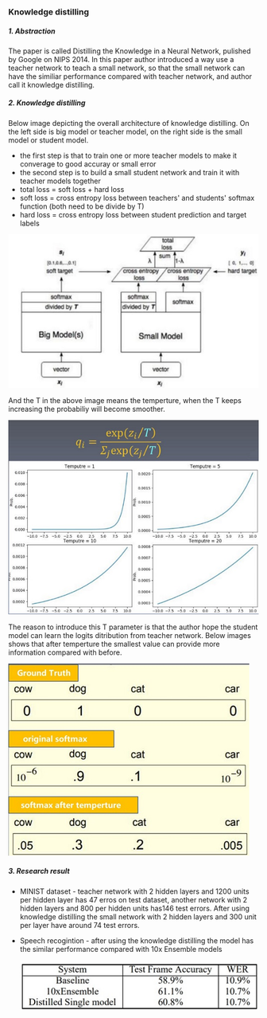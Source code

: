 ### Knowledge distilling

##### 1. Abstraction

The paper is called Distilling the Knowledge in a Neural Network, pulished by Google on NIPS 2014.  In this paper author introduced a way use a teacher network to teach a small network, so that the small network can have the similiar performance compared with teacher network, and author call it knowledge distilling.

##### 2. Knowledge distilling

Below image depicting the overall architecture of knowledge distilling. On the left side is big model or teacher model, on the right side is the small model or student model.

- the first step is that to train one or more teacher models to make it converage to good accuray or small error
- the second step is to build a small student network and train it with teacher models together
- total loss = soft loss + hard loss
- soft loss = cross entropy loss between teachers' and students' softmax function (both need to be divide by T)
- hard loss = cross entropy loss between student prediction and target labels

![knowledge_distilling](https://github.com/Qucy/cv-baseline/blob/master/img/knowledge_distilling.jpg)

And the T in the above image means the temperture, when the T keeps increasing the probabiliy will become smoother.

![kd_temperture](https://github.com/Qucy/cv-baseline/blob/master/img/kd_temperture.jpg)

The reason to introduce this T parameter is that the author hope the student model can learn the logits ditribution from teacher network.  Below images shows that after temperture the smallest value can provide more information compared with before.

![kd_softmax_temperture](https://github.com/Qucy/cv-baseline/blob/master/img/kd_softmax_temperture.jpg)

##### 3. Research result

- MINIST dataset - teacher network with 2 hidden layers and 1200 units per hidden layer has 47 erros on test dataset, another network with 2 hidden layers and 800 per hidden units has146 test errors.  After using knowledge distilling the small network with 2 hidden layers and 300 unit per layer have around 74 test errors.

- Speech recogintion - after using the knowledge distilling the model has the similar performance compared with 10x Ensemble models

  ![kd_speech_reco](https://github.com/Qucy/cv-baseline/blob/master/img/kd_speech_reco.jpg)
